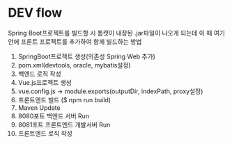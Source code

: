 # DEV flow
Spring Boot프로젝트를 빌드할 시 톰캣이 내장된 .jar파일이 나오게 되는데 
이 때 여기 안에 프론트 프로젝트를 추가하여 함께 빌드하는 방법

1. SpringBoot프로젝트 생성(의존성 Spring Web 추가)
2. pom.xml(devtools, oracle, mybatis설정)
3. 백엔드 로직 작성
4. Vue.js프로젝트 생성
5. vue.config.js -> module.exports(outputDir, indexPath, proxy설정)
6. 프론트엔드 빌드 ($ npm run build)
7. Maven Update
8. 8080포트 백엔드 서버 Run
9. 8081포트 프론트엔드 개발서버 Run
10. 프론트엔드 로직 작성

